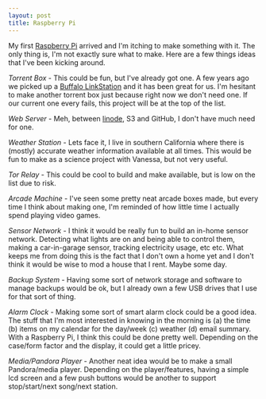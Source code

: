 ```yaml
---
layout: post
title: Raspberry Pi
---
```


My first [Raspberry Pi](http://www.raspberrypi.org/) arrived and I'm itching to make something with it. The only thing is, I'm not exactly sure what to make. Here are a few things ideas that I've been kicking around.

*Torrent Box* - This could be fun, but I've already got one. A few years ago we picked up a [Buffalo LinkStation](http://www.amazon.com/gp/product/B0042TW3J6/ref=as_li_ss_tl?ie=UTF8&tag=socklabs-20&linkCode=as2&camp=1789&creative=390957&creativeASIN=B0042TW3J6) and it has been great for us. I'm hesitant to make another torrent box just because right now we don't need one. If our current one every fails, this project will be at the top of the list. 

*Web Server* - Meh, between [linode](http://www.linode.com/?r=9d59273a4dd47bafd01ba615b69c90c49996b9a6), S3 and GitHub, I don't have much need for one.

*Weather Station* - Lets face it, I live in southern California where there is (mostly) accurate weather information available at all times. This would be fun to make as a science project with Vanessa, but not very useful.

*Tor Relay* - This could be cool to build and make available, but is low on the list due to risk.

*Arcade Machine* - I've seen some pretty neat arcade boxes made, but every time I think about making one, I'm reminded of how little time I actually spend playing video games.

*Sensor Network* - I think it would be really fun to build an in-home sensor network. Detecting what lights are on and being able to control them, making a car-in-garage sensor, tracking electricity usage, etc etc. What keeps me from doing this is the fact that I don't own a home yet and I don't think it would be wise to mod a house that I rent. Maybe some day.

*Backup System* - Having some sort of network storage and software to manage backups would be ok, but I already own a few USB drives that I use for that sort of thing.

*Alarm Clock* - Making some sort of smart alarm clock could be a good idea. The stuff that I'm most interested in knowing in the morning is (a) the time (b) items on my calendar for the day/week (c) weather (d) email summary. With a Raspberry Pi, I think this could be done pretty well. Depending on the case/form factor and the display, it could get a little pricey.

*Media/Pandora Player* - Another neat idea would be to make a small Pandora/media player. Depending on the player/features, having a simple lcd screen and a few push buttons would be another to support stop/start/next song/next station.
